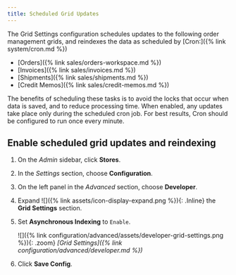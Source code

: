 ```yaml
---
title: Scheduled Grid Updates
---
```


The Grid Settings configuration schedules updates to the following order management grids, and reindexes the data as scheduled by [Cron:]({% link system/cron.md %})

- [Orders]({% link sales/orders-workspace.md %})
- [Invoices]({% link sales/invoices.md %})
- [Shipments]({% link sales/shipments.md %})
- [Credit Memos]({% link sales/credit-memos.md %})

The benefits of scheduling these tasks is to avoid the locks that occur when data is saved, and to reduce processing time. When enabled, any updates take place only during the scheduled cron job. For best results, Cron should be configured to run once every minute.

## Enable scheduled grid updates and reindexing

1. On the _Admin_ sidebar, click **Stores**.

1. In the _Settings_ section, choose **Configuration**.

1. On the left panel in the _Advanced_ section, choose **Developer**.

1. Expand ![]({% link assets/icon-display-expand.png %}){: .Inline} the **Grid Settings** section.

1. Set **Asynchronous Indexing** to `Enable`.

    ![]({% link configuration/advanced/assets/developer-grid-settings.png %}){: .zoom}
    _[Grid Settings]({% link configuration/advanced/developer.md %})_

1. Click **Save Config**.

